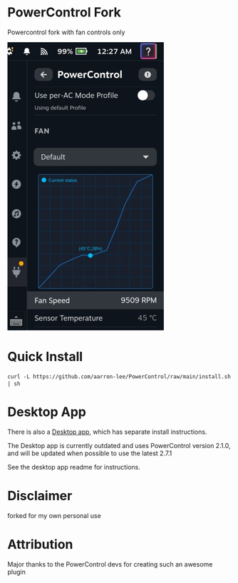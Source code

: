 # PowerControl Fork

Powercontrol fork with fan controls only

![screenshot](./assets/screenshot.jpg)

# Quick Install

```
curl -L https://github.com/aarron-lee/PowerControl/raw/main/install.sh | sh
```

# Desktop App

There is also a [Desktop app](https://github.com/aarron-lee/PowerControl-Electron), which has separate install instructions.

The Desktop app is currently outdated and uses PowerControl version 2.1.0, and will be updated when possible to use the latest 2.7.1

See the desktop app readme for instructions.

# Disclaimer

forked for my own personal use

# Attribution

Major thanks to the PowerControl devs for creating such an awesome plugin
